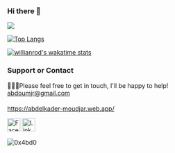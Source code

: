 ### Hi there 👋
<img src="https://github-readme-stats.vercel.app/api?username=0x4bd0&&show_icons=true&title_color=ffffff&count_private=true&icon_color=bb2acf&text_color=daf7dc&bg_color=151515">


[![Top Langs](https://github-readme-stats.vercel.app/api/top-langs/?username=0x4bd0&hide=html,css,vue&layout=compact&langs_count=5&title_color=ffffff&count_private=true&icon_color=bb2acf&text_color=daf7dc&bg_color=151515)](https://github.com/anuraghazra/github-readme-stats)

[![willianrod's wakatime stats](https://github-readme-stats.vercel.app/api/wakatime?username=0x4bd0&theme=dark)](https://github.com/anuraghazra/github-readme-stats)

### Support or Contact

👨🏻‍💻Please feel free to get in touch, I'll be happy to help! abdoumjr@gmail.com

####

https://abdelkader-moudjar.web.app/

<a href="https://www.facebook.com/mjrabdou/" target="_blank"><img src="https://raw.githubusercontent.com/nakulbhati/nakulbhati/master/contain/fb.png" alt="Facebook" width="30"></a>
<a href="https://www.linkedin.com/in/abdou-mjr/" target="_blank"><img src="https://raw.githubusercontent.com/nakulbhati/nakulbhati/master/contain/in.png" alt="LinkedIn" width="30"></a>
<p align="left"> <img src="https://komarev.com/ghpvc/?username=0x4bd0&color=brightgreen" alt="0x4bd0" /> </p>

